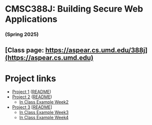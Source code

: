 # CMSC388J: Building Secure Web Applications
### (Spring 2025)

## [Class page: https://aspear.cs.umd.edu/388j](https://aspear.cs.umd.edu)

# Project links
 - [Project 1](https://classroom.github.com/a/9aR_ryE1) ([README](projects/project01.md))
 - [Project 2](https://classroom.github.com/a/KcyDDQ8l) ([README](projects/project02.md))
   - [In Class Example Week2](inclass/week2)
 - [Project 3](https://classroom.github.com/a/IR2jcSd1) [[README](projects/project03.md)]
   - [In Class Example Week3](inclass/week3)
   - [In Class Example Week4](inclass/week4)